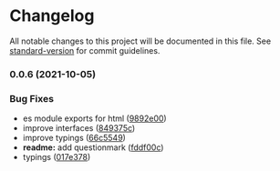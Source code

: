 # Changelog

All notable changes to this project will be documented in this file. See [standard-version](https://github.com/conventional-changelog/standard-version) for commit guidelines.

### 0.0.6 (2021-10-05)


### Bug Fixes

* es module exports for html ([9892e00](https://github.com/sebring/freerunner/commit/9892e0096bdd3494edc96d2fe00908a9817956a8))
* improve interfaces ([849375c](https://github.com/sebring/freerunner/commit/849375cb70f0ff1ec2f463038fa046e7f3af4465))
* improve typings ([66c5549](https://github.com/sebring/freerunner/commit/66c5549530f001e3d01464196e8d0a1c0ef574a6))
* **readme:** add questionmark ([fddf00c](https://github.com/sebring/freerunner/commit/fddf00c06be72287cc478206d168c6755c9fc766))
* typings ([017e378](https://github.com/sebring/freerunner/commit/017e3789b8f37e23337e403e2399c784990511b8))

